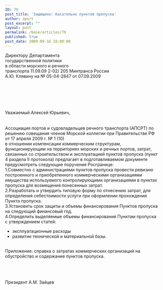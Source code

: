 ```yaml
---
ID: 79
post_title: 'Защищено: Касательно пунктов пропуска'
author: apsrt
post_excerpt: ""
layout: post
permalink: /base/articles/79
published: true
post_date: 2009-09-16 18:00:00
---
```

Директору Департамента<br />
                                                                                                  государственной политики<br />
                                                                                                  в области морского и речного<br />
                                                                                                  транспорта  11.09.09               2-02/ 205                                                    Минтранса России<br />
                                                                                                  А.Ю. Клявину  на № 05-04-2847 от 07.09.2009<br />
<br />
<br />
<br />
<br />
<br />
<br />
                                                Уважаемый Алексей Юрьевич,<br />
<br />
<br />
Ассоциация портов и судовладельцев речного транспорта (АПСРТ) по решению совещания членов Морской коллегии при Правительстве РФ от 17 апреля 2009 г. № 1 (10)<br />
в отношении компенсации коммерческим структурам, функционирующим на территориях морских и речных портов, затрат, связанных со строительством и эксплуатацией пунктов пропуска (пункт 4 раздела II протокола) предлагает в подготавливаемом документе предусмотреть следующие поручения Росгранице:<br />
1.Совместно с  администрациями пунктов пропуска провести ревизию построенного и приобретенного коммерческими организациями имущества используемого контролирующими организациями в пунктах пропуска для возмещения понесенных затрат.<br />
2.Разработать и утвердить типовую форму по отнесению затрат, для определения себестоимости услуги при оформлении прохождения Пункта пропуска.<br />
3.Установить срок защиты и объемы финансирования Пунктов пропуска на следующий финансовый год.<br />
4.Определить выделяемые объемы финансирования Пунктам пропуска с утверждением статей:<br />
- эксплуатационные расходы<br />
- развитие технической и материальной базы.<br />
<br />
Приложение: справка о затратах коммерческих организаций на обустройство и содержание пунктов пропуска.<br />
<br />
<br />
<br />
<br />
        Президент                                                                      А.М. Зайцев